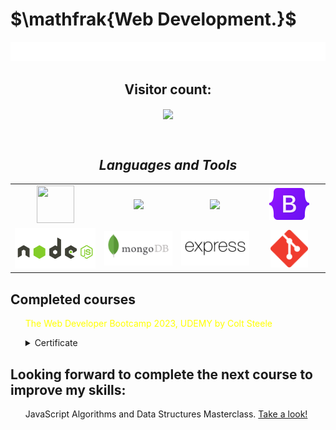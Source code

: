 <h1>$\mathfrak{Web Development.}$</h1>


<img src="testsvg.svg">

<div align="center">
<h2>Visitor count:</h2>
<p align="center"><img align="center" src="https://profile-counter.glitch.me/{JuanAgustinBruno}/count.svg" /></p> 
<br>
</div>


<h2 align='center'><i>Languages and Tools</i></h2>

<table width="100">
<tr>
    <td align='center' width="190">
        <img src="https://raw.githubusercontent.com/abrahamcalf/programming-languages-logos/e1be48ad2dffe3e6e0e24fdefa9e740167fb2315/src/html/html.svg" width="60" height="60">
    </td>
    <td align='center' width="190">
        <img src="https://raw.githubusercontent.com/abrahamcalf/programming-languages-logos/e1be48ad2dffe3e6e0e24fdefa9e740167fb2315/src/css/css.svg" width="60">
    </td>
    <td align='center' width="190">
        <img src="https://github.com/abranhe/programming-languages-logos/blob/master/src/javascript/javascript.svg" width="60">
    </td>
     <td align='center' width="190">
        <img src="Bootstrap_logo.svg.png">
    </td>
</tr>
<tr>
    <td align='center' width="190">
        <img src="nodejs-ar21.svg">
    </td>
     <td align='center' width="190">
         <img src="mongodb-ar21.svg">
    </td>
    <td align='center' width="190">
         <img src="express.svg">
    </td>
    <td align='center'>
        <img src="git.svg" width="60">
    </td>
</tr>
</table>

<h2>Completed courses</h2>


<div>
  <ul style="color: yellow;">The Web Developer Bootcamp 2023, UDEMY by Colt Steele</ul>
  <ul><details><summary>Certificate</summary>
        <ul><a href="https://udemy-certificate.s3.amazonaws.com/image/UC-a7a2691d-3451-4633-8663-6580b2e83f77.jpg?v=1676033322000">
              <img style="width: 400px; height: 300px;"src="https://udemy-certificate.s3.amazonaws.com/image/UC-a7a2691d-3451-4633-8663-6580b2e83f77.jpg?v=1676033322000" alt="">
            </a>
        </ul>

  <ul><a href="https://www.udemy.com/certificate/UC-a7a2691d-3451-4633-8663-6580b2e83f77/">Certificate source link</a></ul>
  </details> </ul>
 
</div>

<h2>Looking forward to complete the next course to improve my skills: </h2>

<ul>JavaScript Algorithms and Data Structures Masterclass. <a href="https://www.udemy.com/course/js-algorithms-and-data-structures-masterclass">Take a look!</a></ul>



